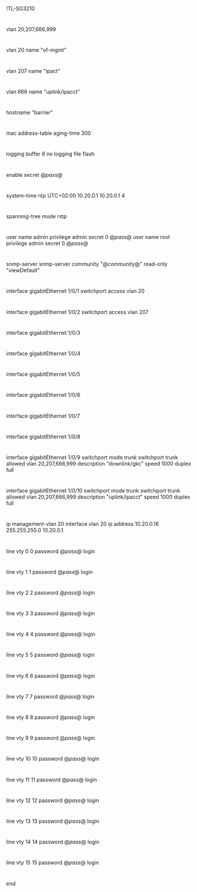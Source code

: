 !TL-SG3210
#
vlan 20,207,666,999
#
vlan 20
name "of-mgmt"
#
vlan 207
name "ipact"
#
vlan 666
name "uplink/ipacct"
#
#
#
#
hostname "barrier"
#
mac address-table aging-time 300
#
logging buffer 6
no logging file flash
#
enable secret @_pass_@
#
system-time ntp UTC+02:00 10.20.0.1 10.20.0.1 4
#
spanning-tree mode rstp
#
#
user name admin privilege admin secret 0 @_pass_@
user name root privilege admin secret 0 @_pass_@
#
#
#
#
#
#
snmp-server
snmp-server community "@_community_@" read-only "viewDefault"
#
interface gigabitEthernet 1/0/1
  switchport access vlan 20
#
interface gigabitEthernet 1/0/2
  switchport access vlan 207
#
interface gigabitEthernet 1/0/3
#
interface gigabitEthernet 1/0/4
#
interface gigabitEthernet 1/0/5
#
interface gigabitEthernet 1/0/6
#
interface gigabitEthernet 1/0/7
#
interface gigabitEthernet 1/0/8
#
interface gigabitEthernet 1/0/9
  switchport mode trunk
  switchport trunk allowed vlan 20,207,666,999
  description "downlink/gkc"
  speed 1000
  duplex full
#
interface gigabitEthernet 1/0/10
  switchport mode trunk
  switchport trunk allowed vlan 20,207,666,999
  description "uplink/ipacct"
  speed 1000
  duplex full
#
ip management-vlan 20
interface vlan 20
ip address 10.20.0.16 255.255.255.0 10.20.0.1
#
#
line vty 0 0
password @_pass_@
login
#
line vty 1 1
password @_pass_@
login
#
line vty 2 2
password @_pass_@
login
#
line vty 3 3
password @_pass_@
login
#
line vty 4 4
password @_pass_@
login
#
line vty 5 5
password @_pass_@
login
#
line vty 6 6
password @_pass_@
login
#
line vty 7 7
password @_pass_@
login
#
line vty 8 8
password @_pass_@
login
#
line vty 9 9
password @_pass_@
login
#
line vty 10 10
password @_pass_@
login
#
line vty 11 11
password @_pass_@
login
#
line vty 12 12
password @_pass_@
login
#
line vty 13 13
password @_pass_@
login
#
line vty 14 14
password @_pass_@
login
#
line vty 15 15
password @_pass_@
login
#
end
